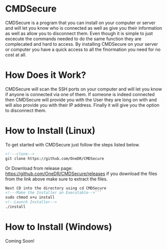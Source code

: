 # CMDSecure

CMDSecure is a program that you can install on your computer or server and will let you know who is connected as well as give you their information as well as allow you to disconnect them. Even though it is simple to just excecute the commands needed to do the same function they are complecated and hard to access. By installing CMDSecure on your server or computer you have a quick access to all the finormation you need for no cost at all. 

# How Does it Work?

CMDSecure will scan the SSH ports on your computer and will let you know if anyone is connected via one of them. If someone is indeed connected then CMDSecure will provide you with the User they are long on with and will also provide you with their IP address. Finally it will give you the option to disconnect them.

# How to Install (Linux)

To get started with CMDSecure just follow the steps listed below.

```html
<!---clone-->
git clone https://github.com/OneDR/CMDSecure
```
Or
Download from release page: 
https://github.com/OneDR/CMDSecure/releases
if you download the files from the link above make sure to extract the files.

```html
Next CD into the directory using cd CMDSecure
<!---Make the Installer an Executable-->```
sudo chmod x+u install
<!--Launch Installer-->
./install
```
# How to Install (Windows)
Coming Soon!
